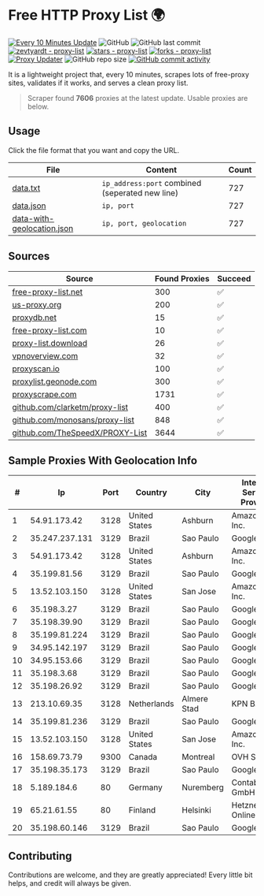 
# Free HTTP Proxy List 🌍

[![Every 10 Minutes Update](https://github.com/mertguvencli/http-proxy-list/actions/workflows/main.yml/badge.svg?branch=main)](https://github.com/mertguvencli/http-proxy-list/actions/workflows/main.yml)
![GitHub](https://img.shields.io/github/license/mertguvencli/http-proxy-list)
![GitHub last commit](https://img.shields.io/github/last-commit/mertguvencli/http-proxy-list)
[![zevtyardt - proxy-list](https://img.shields.io/static/v1?label=zevtyardt&message=proxy-list&color=blue&logo=github)](https://github.com/zevtyardt/proxy-list "Go to GitHub repo")
[![stars - proxy-list](https://img.shields.io/github/stars/zevtyardt/proxy-list?style=social)](https://github.com/zevtyardt/proxy-list)
[![forks - proxy-list](https://img.shields.io/github/forks/zevtyardt/proxy-list?style=social)](https://github.com/zevtyardt/proxy-list)
[![Proxy Updater](https://github.com/zevtyardt/proxy-list/workflows/Proxy%20Updater/badge.svg)](https://github.com/zevtyardt/proxy-list/actions?query=workflow:"Proxy+Updater")
![GitHub repo size](https://img.shields.io/github/repo-size/zevtyardt/proxy-list)
[![GitHub commit activity](https://img.shields.io/github/commit-activity/m/zevtyardt/proxy-list?logo=commits)](https://github.com/zevtyardt/proxy-list/commits/main)

It is a lightweight project that, every 10 minutes, scrapes lots of free-proxy sites, validates if it works, and serves a clean proxy list.

> Scraper found **7606** proxies at the latest update. Usable proxies are below.

## Usage

Click the file format that you want and copy the URL.

|File|Content|Count|
|----|-------|-----|
|[data.txt](https://raw.githubusercontent.com/mertguvencli/http-proxy-list/main/proxy-list/data.txt)|`ip_address:port` combined (seperated new line)|727|
|[data.json](https://raw.githubusercontent.com/mertguvencli/http-proxy-list/main/proxy-list/data.json)|`ip, port`|727|
|[data-with-geolocation.json](https://raw.githubusercontent.com/mertguvencli/http-proxy-list/main/proxy-list/data-with-geolocation.json)|`ip, port, geolocation`|727|

## Sources

|Source|Found Proxies|Succeed|
|------|-------------|-------|
|[free-proxy-list.net](https://free-proxy-list.net)|300|✅|
|[us-proxy.org](https://www.us-proxy.org)|200|✅|
|[proxydb.net](http://proxydb.net)|15|✅|
|[free-proxy-list.com](https://free-proxy-list.com/?page=&port=&type%5B%5D=http&type%5B%5D=https&up_time=0&search=Search)|10|✅|
|[proxy-list.download](https://www.proxy-list.download/HTTP)|26|✅|
|[vpnoverview.com](https://vpnoverview.com/privacy/anonymous-browsing/free-proxy-servers)|32|✅|
|[proxyscan.io](https://www.proxyscan.io)|100|✅|
|[proxylist.geonode.com](https://proxylist.geonode.com/api/proxy-list?limit=300&page=1&sort_by=lastChecked&sort_type=desc&protocols=http,https)|300|✅|
|[proxyscrape.com](https://api.proxyscrape.com/v2/?request=displayproxies&protocol=http&timeout=10000&country=all&ssl=all&anonymity=all)|1731|✅|
|[github.com/clarketm/proxy-list](https://raw.githubusercontent.com/clarketm/proxy-list/master/proxy-list-raw.txt)|400|✅|
|[github.com/monosans/proxy-list](https://raw.githubusercontent.com/monosans/proxy-list/main/proxies/http.txt)|848|✅|
|[github.com/TheSpeedX/PROXY-List](https://raw.githubusercontent.com/TheSpeedX/PROXY-List/master/http.txt)|3644|✅|


## Sample Proxies With Geolocation Info

|#|Ip|Port|Country|City|Internet Service Provider|
|-|--|----|-------|----|-------------------------|
|1|54.91.173.42|3128|United States|Ashburn|Amazon.com, Inc.|
|2|35.247.237.131|3129|Brazil|Sao Paulo|Google LLC|
|3|54.91.173.42|3128|United States|Ashburn|Amazon.com, Inc.|
|4|35.199.81.56|3129|Brazil|Sao Paulo|Google LLC|
|5|13.52.103.150|3128|United States|San Jose|Amazon.com, Inc.|
|6|35.198.3.27|3129|Brazil|Sao Paulo|Google LLC|
|7|35.198.39.90|3129|Brazil|Sao Paulo|Google LLC|
|8|35.199.81.224|3129|Brazil|Sao Paulo|Google LLC|
|9|34.95.142.197|3129|Brazil|Sao Paulo|Google LLC|
|10|34.95.153.66|3129|Brazil|Sao Paulo|Google LLC|
|11|35.198.3.68|3129|Brazil|Sao Paulo|Google LLC|
|12|35.198.26.92|3129|Brazil|Sao Paulo|Google LLC|
|13|213.10.69.35|3128|Netherlands|Almere Stad|KPN B.V.|
|14|35.199.81.236|3129|Brazil|Sao Paulo|Google LLC|
|15|13.52.103.150|3128|United States|San Jose|Amazon.com, Inc.|
|16|158.69.73.79|9300|Canada|Montreal|OVH SAS|
|17|35.198.35.173|3129|Brazil|Sao Paulo|Google LLC|
|18|5.189.184.6|80|Germany|Nuremberg|Contabo GmbH|
|19|65.21.61.55|80|Finland|Helsinki|Hetzner Online GmbH|
|20|35.198.60.146|3129|Brazil|Sao Paulo|Google LLC|



## Contributing

Contributions are welcome, and they are greatly appreciated! Every
little bit helps, and credit will always be given.

